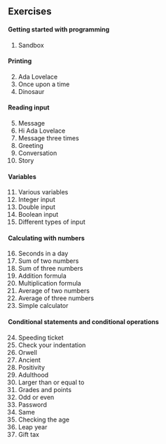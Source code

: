 
## Exercises

#### Getting started with programming
1. Sandbox

#### Printing 
2. Ada Lovelace
3. Once upon a time
4. Dinosaur

#### Reading input
5. Message
6. Hi Ada Lovelace
7. Message three times
8. Greeting
9. Conversation
10. Story

#### Variables 
11. Various variables
12. Integer input
13. Double input
14. Boolean input
15. Different types of input

#### Calculating with numbers
16. Seconds in a day
17. Sum of two numbers
18. Sum of three numbers
19. Addition formula
20. Multiplication formula
21. Average of two numbers
22. Average of three numbers
23. Simple calculator

#### Conditional statements and conditional operations
24. Speeding ticket
25. Check your indentation
26. Orwell
27. Ancient
28. Positivity
29. Adulthood
30. Larger than or equal to
31. Grades and points
32. Odd or even
33. Password
34. Same
35. Checking the age
36. Leap year
37. Gift tax
